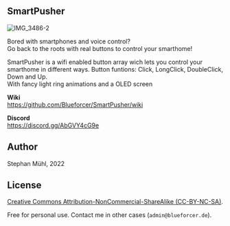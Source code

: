 ## SmartPusher

![IMG_3486-2](https://user-images.githubusercontent.com/31169771/188873870-f90f919c-b7dd-423f-8c04-c9f61583a24c.jpg)

Bored with smartphones and voice control?  
Go back to the roots with real buttons to control your smarthome!  
  
SmartPusher is a wifi enabled button array wich lets you control your smarthome in different ways. Button funtions: Click, LongClick, DoubleClick, Down and Up.  
With fancy light ring animations and a OLED screen  
  
**Wiki**  
https://github.com/Blueforcer/SmartPusher/wiki
    
**Discord**  
https://discord.gg/AbGVY4cG9e  


## Author

Stephan Mühl, 2022

## License

[Creative Commons Attribution-NonCommercial-ShareAlike (CC-BY-NC-SA)](http://creativecommons.org/licenses/by-nc-sa/4.0/).

Free for personal use. Contact me in other cases (`admin@blueforcer.de`).
